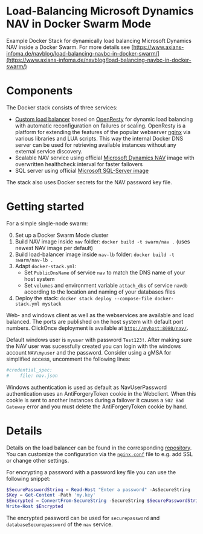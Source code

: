 Load-Balancing Microsoft Dynamics NAV in Docker Swarm Mode
===

Example Docker Stack for dynamically load balancing Microsoft Dynamics NAV inside a Docker Swarm. For more details see [https://www.axians-infoma.de/navblog/load-balancing-navbc-in-docker-swarm/](https://www.axians-infoma.de/navblog/load-balancing-navbc-in-docker-swarm/)

# Components

The Docker stack consists of three services: 
- [Custom load balancer](https://github.com/lippertmarkus/windows-swarm-lb) based on [OpenResty](https://openresty.org/en/) for dynamic load balancing with automatic reconfiguration on failures or scaling. OpenResty is a platform for extending the features of the popular webserver [nginx](https://nginx.org) via various libraries and LUA scripts. This way the internal Docker DNS server can be used for retrieving available instances without any external service discovery.
- Scalable NAV service using official [Microsoft Dynamics NAV](https://store.docker.com/community/images/microsoft/dynamics-nav) image with overwritten healthcheck interval for faster failovers
- SQL server using official [Microsoft SQL-Server image](https://store.docker.com/community/images/microsoft/mssql-server-windows-express)

The stack also uses Docker secrets for the NAV password key file.

# Getting started

For a simple single-node swarm:

0. Set up a Docker Swarm Mode cluster
1. Build NAV image inside `nav` folder: `docker build -t swarm/nav .` (uses newest NAV image per default)
2. Build load-balancer image inside `nav-lb` folder: `docker build -t swarm/nav-lb .`
3. Adapt `docker-stack.yml`:
   - Set `PublicDnsName` of service `nav` to match the DNS name of your host system
   - Set `volumes` and environment variable `attach_dbs` of service `navdb` according to the location and naming of your databases files
4. Deploy the stack: `docker stack deploy --compose-file docker-stack.yml mystack`

Web- and windows client as well as the webservices are available and load balanced. The ports are published on the host system with default port numbers. ClickOnce deployment is available at [`http://myhost:8080/nav/`](http://myhostsys:8080/nav/).

Default windows user is `myuser` with password `Test123!`. After making sure the NAV user was sucessfully created you can login with the windows account `NAV\myuser` and the password. Consider using a gMSA for simplified access, uncomment the following lines:
```yml
#credential_spec:
#    file: nav.json
```

Windows authentication is used as default as NavUserPassword authentication uses an AntiForgeryToken cookie in the Webclient. When this cookie is sent to another instances during a failover it causes a `502 Bad Gateway` error and you must delete the AntiForgeryToken cookie by hand.

# Details

Details on the load balancer can be found in the corresponding [repository](https://github.com/lippertmarkus/windows-swarm-lb). You can customize the configuration via the [`nginx.conf`](./nav-lb/nginx.conf) file to e.g. add SSL or change other settings. 

For encrypting a password with a password key file you can use the following snippet:
```powershell
$SecurePasswordString = Read-Host "Enter a password" -AsSecureString
$Key = Get-Content -Path 'my.key'
$Encrypted = ConvertFrom-SecureString -SecureString $SecurePasswordString -Key $Key
Write-Host $Encrypted
```
The encrypted password can be used for `securepassword` and `databaseSecurepassword` of the `nav` service.

